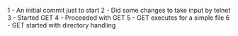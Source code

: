 1 - An initial commit just to start
2 - Did some changes to take input by telnet
3 - Started GET
4 - Proceeded with GET
5 - GET executes for a simple file
6 - GET started with directory handling

